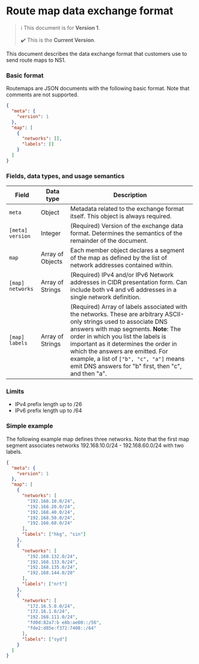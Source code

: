 Route map data exchange format
==============================

> :information_source: This document is for **Version 1**.
> 
> :heavy_check_mark: This is the **Current Version**.


This document describes the data exchange format that customers use to send 
route maps to NS1.


### Basic format

Routemaps are JSON documents with the following basic format. Note that comments
are not supported.

```json
{
  "meta": {
    "version": 1
  },
  "map": [
    {
      "networks": [],
      "labels": []
    }
  ]
}
```

### Fields, data types, and usage semantics

| Field | Data type | Description |
| ----- | --------- | ------------|
| `meta` | Object | Metadata related to the exchange format itself. This object is always required. |
| `[meta] version` | Integer | (Required)  Version of the exchange data format.  Determines the semantics of the remainder of the document. |
| `map` | Array of Objects | Each member object declares a segment of the map as defined by the list of network addresses contained within. |
| `[map] networks` | Array of Strings | (Required)  IPv4 and/or IPv6 Network addresses in CIDR presentation form.  Can include both v4 and v6 addresses in a single network definition. |
| `[map] labels` | Array of Strings | (Required)  Array of labels associated with the networks. These are arbitrary ASCII-only strings used to associate DNS answers with map segments. **Note**: The order in which you list the labels is important as it determines the order in which the answers are emitted. For example, a list of `["b", "c", "a"]` means emit DNS answers for "b" first, then "c", and then "a". |


### Limits

* IPv4 prefix length up to /26
* IPv6 prefix length up to /64


### Simple example

The following example map defines three networks. Note that the first map 
segment associates networks 192.168.10.0/24 - 192.168.60.0/24 with two labels.

```json
{
  "meta": {
    "version": 1
  },
  "map": [
    {
      "networks": [
        "192.168.10.0/24",
        "192.168.20.0/24",
        "192.168.40.0/24",
        "192.168.50.0/24",
        "192.168.60.0/24"
      ],
      "labels": ["hkg", "sin"]
    },
    {
      "networks": [
        "192.168.132.0/24",
        "192.168.133.0/24",
        "192.168.135.0/24",
        "192.168.144.0/20"
      ],
      "labels": ["nrt"]
    },
    {
      "networks": [
        "172.16.5.0.0/24",
        "172.16.1.0/24",
        "192.168.111.0/24",
        "fd0d:82a7:b e8b:ae00::/56",
        "fde2:d85e:f372:7408::/64"
      ],
      "labels": ["syd"]
    }
  ]
}
```
